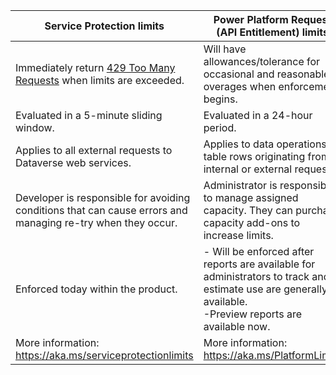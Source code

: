 |Service Protection limits |Power Platform Request (API Entitlement) limits|
|---------|---------|
|Immediately return [429 Too Many Requests](https://developer.mozilla.org/docs/Web/HTTP/Status/429) when limits are exceeded. |Will have allowances/tolerance for occasional and reasonable overages when enforcement begins.|
|Evaluated in a 5-minute sliding window.|Evaluated in a 24-hour period.|
|Applies to all external requests to Dataverse web services.|Applies to data operations on table rows originating from internal or external requests.|
|Developer is responsible for avoiding conditions that can cause errors and managing re-try when they occur.|Administrator is responsible to manage assigned capacity. They can purchase capacity add-ons to increase limits.|
|Enforced today within the product.|- Will be enforced after reports are available for administrators to track and estimate use are generally available.<br />-Preview reports are available now.|
|More information: [https://aka.ms/serviceprotectionlimits ](https://aka.ms/serviceprotectionlimits )|More information: [https://aka.ms/PlatformLimits ](https://aka.ms/PlatformLimits)|
